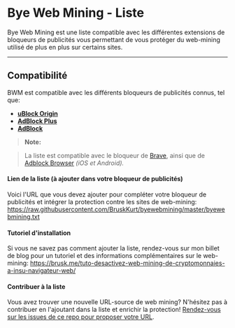 Bye Web Mining - Liste
===================

Bye Web Mining est une liste compatible avec les différentes extensions de bloqueurs de publicités vous permettant de vous protéger du web-mining utilisé de plus en plus sur certains sites.

----------


Compatibilité
-------------

BWM est compatible avec les différents bloqueurs de publicités connus, tel que:

- **[uBlock Origin][1]**
- **[AdBlock Plus][2]**
- **[AdBlock][3]**

> **Note:**

> La liste est compatible avec le bloqueur de [Brave][4], ainsi que de [Adblock Browser][5] *(iOS et Android).*

#### Lien de la liste (à ajouter dans votre bloqueur de publicités)
Voici l'URL que vous devez ajouter pour compléter votre bloqueur de publicités et intégrer la protection contre les sites de web-mining:
https://raw.githubusercontent.com/BruskKurt/byewebmining/master/byewebmining.txt

#### Tutoriel d'installation

Si vous ne savez pas comment ajouter la liste, rendez-vous sur mon billet de blog pour un tutoriel et des informations complémentaires sur le web-mining: https://brusk.me/tuto-desactivez-web-mining-de-cryptomonnaies-a-insu-navigateur-web/


#### Contribuer à la liste

Vous avez trouver une nouvelle URL-source de web mining? N'hésitez pas à contribuer en l'ajoutant dans la liste et enrichir la protection! [Rendez-vous sur les issues de ce repo pour proposer votre URL][10].

  [1]:  https://github.com/gorhill/uBlock
  [2]: https://adblockplus.org/
  [3]: https://getadblock.com/
  [4]: https://www.brave.com/
  [5]: https://adblockbrowser.org/
  [10]: https://github.com/BruskKurt/byewebmining/issues

